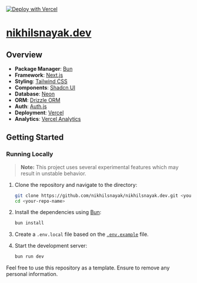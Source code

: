 [![Deploy with Vercel](https://vercel.com/button)](https://vercel.com/new/clone?repository-url=https%3A%2F%2Fgithub.com%2Fnikhilsnayak%2Fnikhilsnayak.dev)

# [nikhilsnayak.dev](https://nikhilsnayak.dev)

## Overview

- **Package Manager**: [Bun](https://bun.sh)
- **Framework**: [Next.js](https://nextjs.org/)
- **Styling**: [Tailwind CSS](https://tailwindcss.com)
- **Components**: [Shadcn UI](https://ui.shadcn.com/)
- **Database**: [Neon](https://neon.tech/home)
- **ORM**: [Drizzle ORM](https://orm.drizzle.team/)
- **Auth**: [Auth.js](https://authjs.dev/)
- **Deployment**: [Vercel](https://vercel.com)
- **Analytics**: [Vercel Analytics](https://vercel.com/analytics)

## Getting Started

### Running Locally

> **Note:** This project uses several experimental features which may result in unstable behavior.

1. Clone the repository and navigate to the directory:

   ```bash
   git clone https://github.com/nikhilsnayak/nikhilsnayak.dev.git <your-repo-name>
   cd <your-repo-name>
   ```

2. Install the dependencies using [Bun](https://bun.sh):

   ```bash
   bun install
   ```

3. Create a `.env.local` file based on the [`.env.example`](./.env.example) file.

4. Start the development server:

   ```bash
   bun run dev
   ```

Feel free to use this repository as a template. Ensure to remove any personal information.

